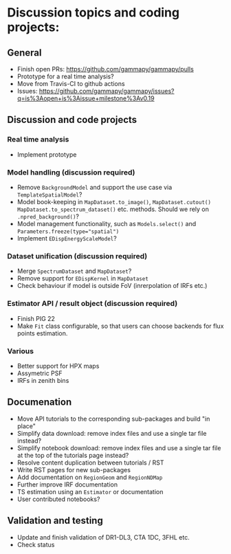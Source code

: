# Discussion topics and coding projects:

## General
- Finish open PRs: https://github.com/gammapy/gammapy/pulls 
- Prototype for a real time analysis?
- Move from Travis-CI to github actions
- Issues: https://github.com/gammapy/gammapy/issues?q=is%3Aopen+is%3Aissue+milestone%3Av0.19


## Discussion and code projects

### Real time analysis
- Implement prototype 

### Model handling (discussion required)
- Remove `BackgroundModel` and support the use case via `TemplateSpatialModel`?
- Model book-keeping in `MapDataset.to_image()`, `MapDataset.cutout()` `MapDataset.to_spectrum_dataset()` etc. methods. Should we rely on `.npred_background()`?
- Model management functionality, such as `Models.select()` and `Parameters.freeze(type="spatial")`
- Implement `EDispEnergyScaleModel`?

### Dataset unification (discussion required)
- Merge `SpectrumDataset` and `MapDataset`?
- Remove support for `EDispKernel` in `MapDataset`
- Check behaviour if model is outside FoV (inrerpolation of IRFs etc.)

### Estimator API / result object (discussion required)
- Finish PIG 22
- Make `Fit` class configurable, so that users can choose backends for flux points estimation.

### Various
- Better support for HPX maps
- Assymetric PSF
- IRFs in zenith bins 

## Documenation
- Move API tutorials to the corresponding sub-packages and build "in place"
- Simplify data download: remove index files and use a single tar file instead?
- Simplify notebook download: remove index files and use a single tar file at the top of the tutorials page instead?
- Resolve content duplication between tutorials / RST 
- Write RST pages for new sub-packages
- Add documentation on `RegionGeom` and `RegionNDMap`
- Further improve IRF documentation
- TS estimation using an `Estimator` or documentation
- User contributed notebooks?

## Validation and testing
- Update and finish validation of DR1-DL3, CTA 1DC, 3FHL etc.
- Check status
